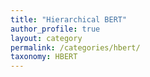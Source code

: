 ```yaml
---
title: "Hierarchical BERT"
author_profile: true
layout: category
permalink: /categories/hbert/
taxonomy: HBERT
---
```

